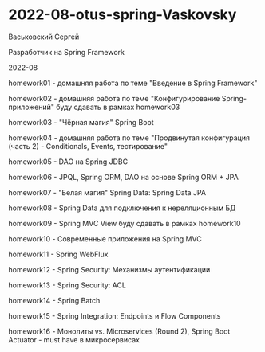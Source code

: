 # 2022-08-otus-spring-Vaskovsky

Васьковский Сергей

Разработчик на Spring Framework

2022-08

homework01 - домашняя работа по теме "Введение в Spring Framework"

homework02 - домашняя работа по теме "Конфигурирование Spring-приложений"
буду сдавать в рамках  homework03

homework03 - "Чёрная магия" Spring Boot

homework04 - домашняя работа по теме "Продвинутая конфигурация (часть 2) - Conditionals, Events, тестирование"

homework05 - DAO на Spring JDBC 

homework06 - JPQL, Spring ORM, DAO на основе Spring ORM + JPA 

homework07 - "Белая магия" Spring Data: Spring Data JPA

homework08 - Spring Data для подключения к нереляционным БД

homework09 - Spring MVC View 
буду сдавать в рамках homework10

homework10 - Современные приложения на Spring MVC 

homework11 - Spring WebFlux 

homework12 - Spring Security: Механизмы аутентификации

homework13 - Spring Security: ACL 

homework14 - Spring Batch

homework15 - Spring Integration: Endpoints и Flow Components

homework16 - Монолиты vs. Microservices (Round 2), Spring Boot Actuator - must have в микросервисах
